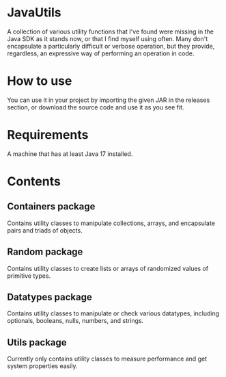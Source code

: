 # JavaUtils
A collection of various utility functions that I've found were missing in the Java SDK as it stands now, or that I find myself using often.
Many don't encapsulate a particularly difficult or verbose operation, but they provide, regardless, an expressive way of performing an operation in code.

# How to use
You can use it in your project by importing the given JAR in the releases section, or download the source code and use it as you see fit.

# Requirements
A machine that has at least Java 17 installed.

# Contents

## Containers package
Contains utility classes to manipulate collections, arrays, and encapsulate pairs and triads of objects.

## Random package
Contains utility classes to create lists or arrays of randomized values of primitive types.

## Datatypes package
Contains utility classes to manipulate or check various datatypes, including optionals, booleans, nulls, numbers, and strings.

## Utils package
Currently only contains utility classes to measure performance and get system properties easily.
